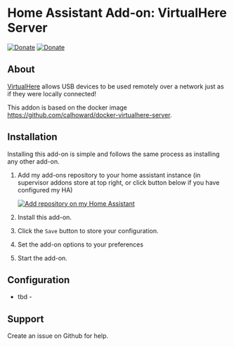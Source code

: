 # Home Assistant Add-on: VirtualHere Server
[![Donate][donation-badge]](https://www.buymeacoffee.com/calhoward)
[![Donate][paypal-badge]](https://www.paypal.com/donate/?business=JXWQTX6EUJVBU&no_recurring=0&currency_code=USD)

[donation-badge]: https://img.shields.io/badge/Buy%20me%20a%20coffee%20(no%20paypal)-%23d32f2f?logo=buy-me-a-coffee&style=flat&logoColor=white
[paypal-badge]: https://img.shields.io/badge/Buy%20me%20a%20coffee%20with%20Paypal-0070BA?logo=paypal&style=flat&logoColor=white
[repository-badge]: https://img.shields.io/badge/Add%20repository%20to%20my-Home%20Assistant-41BDF5?logo=home-assistant&style=for-the-badge
[repository-url]: https://my.home-assistant.io/redirect/supervisor_add_addon_repository/?repository_url=https%3A%2F%2Fgithub.com%2Fcalhoward%2Fhomeassistant-addons

## About

[VirtualHere](https://www.virtualhere.com/) allows USB devices to be used remotely over a network just as if they were locally connected!

This addon is based on the docker image https://github.com/calhoward/docker-virtualhere-server.


## Installation

Installing this add-on is simple and follows the same process as installing any other add-on.

1. Add my add-ons repository to your home assistant instance (in supervisor addons store at top right, or click button below if you have configured my HA)
   
   [![Add repository on my Home Assistant][repository-badge]][repository-url]
2. Install this add-on.
3. Click the `Save` button to store your configuration.
4. Set the add-on options to your preferences
5. Start the add-on.


## Configuration

- tbd -


## Support

Create an issue on Github for help.
